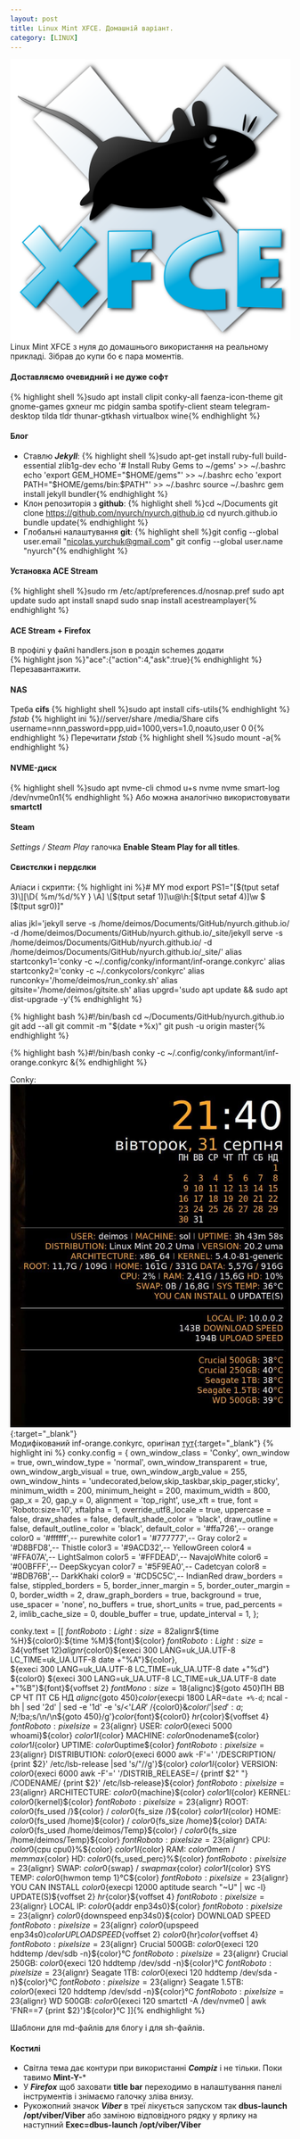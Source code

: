 ```yaml
---
layout: post
title: Linux Mint XFCE. Домашній варіант.
category: [LINUX]
---
```

![linux logo](/assets/media/xfce.svg?style=head)  
Linux Mint XFCE з нуля до домашнього використання на реальному прикладі. Зібрав до купи бо є пара моментів.<!--more-->  
#### Доставляємо очевидний і не дуже софт
{% highlight shell %}sudo apt install clipit conky-all faenza-icon-theme git gnome-games gxneur mc pidgin samba spotify-client steam telegram-desktop tilda tldr thunar-gtkhash virtualbox wine{% endhighlight %}

#### Блог
- Ставлю ***Jekyll***:
{% highlight shell %}sudo apt-get install ruby-full build-essential zlib1g-dev
echo '# Install Ruby Gems to ~/gems' >> ~/.bashrc
echo 'export GEM_HOME="$HOME/gems"' >> ~/.bashrc
echo 'export PATH="$HOME/gems/bin:$PATH"' >> ~/.bashrc
source ~/.bashrc
gem install jekyll bundler{% endhighlight %}
- Клон репозиторія з **github**:
{% highlight shell %}cd ~/Documents
git clone https://github.com/nyurch/nyurch.github.io
cd nyurch.github.io
bundle update{% endhighlight %}
- Глобальні налаштування **git**:
{% highlight shell %}git config --global user.email "nicolas.yurchuk@gmail.com"
git config --global user.name "nyurch"{% endhighlight %}

#### Установка ACE Stream
{% highlight shell %}sudo rm /etc/apt/preferences.d/nosnap.pref
sudo apt update
sudo apt install snapd
sudo snap install acestreamplayer{% endhighlight %}

#### ACE Stream + Firefox
В профілі у файлі handlers.json в розділ schemes додати  
{% highlight json %}"ace":{"action":4,"ask":true}{% endhighlight %}
Перезавантажити.

#### NAS
Треба **cifs**
{% highlight shell %}sudo apt install cifs-utils{% endhighlight %}
_fstab_
{% highlight ini %}//server/share /media/Share cifs username=nnn,password=ppp,uid=1000,vers=1.0,noauto,user 0 0{% endhighlight %}
Перечитати _fstab_
{% highlight shell %}sudo mount -a{% endhighlight %}

#### NVME-диск
{% highlight shell %}sudo apt nvme-cli
chmod u+s nvme
nvme smart-log /dev/nvme0n1{% endhighlight %}
Або можна аналогічно використовувати **smartctl**

#### Steam
_Settings / Steam Play_ галочка **Enable Steam Play for all titles**.

#### Свистєлки і пердєлки
Аліаси і скрипти:
{% highlight ini %}# MY mod
export PS1="\[$(tput setaf 3)\][\D{ %m/%d/%Y } \A] \[$(tput setaf 1)\]\u@\h:\[$(tput setaf 4)\]\w $ \[$(tput sgr0)\]"

alias jkl='jekyll serve -s /home/deimos/Documents/GitHub/nyurch.github.io/ -d /home/deimos/Documents/GitHub/nyurch.github.io/_site/jekyll serve -s /home/deimos/Documents/GitHub/nyurch.github.io/ -d /home/deimos/Documents/GitHub/nyurch.github.io/_site/'
alias startconky1='conky -c ~/.config/conky/informant/inf-orange.conkyrc'
alias startconky2='conky -c ~/.conkycolors/conkyrc'
alias runconky='/home/deimos/run_conky.sh'
alias gitsite='/home/deimos/gitsite.sh'
alias upgrd='sudo apt update && sudo apt dist-upgrade -y'{% endhighlight %}

{% highlight bash %}#!/bin/bash
cd ~/Documents/GitHub/nyurch.github.io
git add --all
git commit -m "$(date +%x)"
git push -u origin master{% endhighlight %}

{% highlight bash %}#!/bin/bash
conky -c ~/.config/conky/informant/inf-orange.conkyrc &{% endhighlight %}

Conky:
[![Conky](/assets/media/conky_my.jpg?style=blog "new-bash")](/assets/media/conky_my.jpg "install tcm"){:target="\_blank"}  
Модифікований inf-orange.conkyrc, оригінал [тут](https://download.wsusoffline.net/ "Conky Informant"){:target="_blank"}
{% highlight ini %}
conky.config = {
own_window_class = 'Conky',
own_window = true,
own_window_type = 'normal',
own_window_transparent = true,
own_window_argb_visual = true,
own_window_argb_value = 255,
own_window_hints = 'undecorated,below,skip_taskbar,skip_pager,sticky',
minimum_width = 200, 
minimum_height = 200,
maximum_width = 800,
gap_x = 20,
gap_y = 0,
alignment = 'top_right',
use_xft = true,
font = 'Roboto:size=10',
xftalpha = 1,
override_utf8_locale = true,
uppercase = false,
draw_shades = false,
default_shade_color = 'black',
draw_outline = false,
default_outline_color = 'black',
default_color = '#ffa726',-- orange
color0 = '#ffffff',-- purewhite
color1 = '#777777',-- Gray
color2 = '#D8BFD8',-- Thistle
color3 = '#9ACD32',-- YellowGreen
color4 = '#FFA07A',-- LightSalmon
color5 = '#FFDEAD',-- NavajoWhite
color6 = '#00BFFF',-- DeepSkycyan
color7 = '#5F9EA0',-- Cadetcyan
color8 = '#BDB76B',-- DarkKhaki
color9 = '#CD5C5C',-- IndianRed
draw_borders = false,
stippled_borders = 5,
border_inner_margin = 5,
border_outer_margin = 0,
border_width = 2,
draw_graph_borders = true,
background = true,
use_spacer = 'none',
no_buffers = true,
short_units = true,
pad_percents = 2,
imlib_cache_size = 0,
double_buffer = true,
update_interval = 1,
};

conky.text = [[
${font Roboto:Light:size=82}$alignr${time %H}${color0}:${time %M}${font}${color}
${font Roboto:Light:size=34}${voffset 12}$alignr${color0}${execi 300 LANG=uk_UA.UTF-8 LC_TIME=uk_UA.UTF-8 date +"%A"}${color},\
 ${execi 300 LANG=uk_UA.UTF-8 LC_TIME=uk_UA.UTF-8 date +"%d"}\
${color0} ${execi 300 LANG=uk_UA.UTF-8 LC_TIME=uk_UA.UTF-8 date +"%B"}${font}${voffset 2}
${font Mono:size=18}${alignc}${goto 450}ПН ВВ СР ЧТ ПТ СБ НД
${alignc}${goto 450}${color}${execpi 1800 LAR=`date +%-d`; ncal -bh | sed '2d' | sed -e '1d' -e 's/\<'$LAR'\>/${color0}&${color}/' | sed ':a;N;$!ba;s/\n/\n${goto 450}/g'}${color}${font}${color0}
${hr}${color}${voffset 4}
${font Roboto:pixelsize=23}${alignr} USER: ${color0}${execi 5000 whoami}${color} ${color1}I${color} MACHINE: ${color0}$nodename${color} ${color1}I${color} UPTIME: ${color0}$uptime${color}
${font Roboto:pixelsize=23}${alignr} DISTRIBUTION: ${color0}${execi 6000 awk -F'=' '/DESCRIPTION/ {print $2}' /etc/lsb-release |sed 's/"//g'}${color} ${color1}I${color} VERSION: ${color0}${execi 6000 awk -F'=' '/DISTRIB_RELEASE=/ {printf $2" "} /CODENAME/ {print $2}' /etc/lsb-release}${color}
${font Roboto:pixelsize=23}${alignr} ARCHITECTURE: ${color0}${machine}${color} ${color1}I${color} KERNEL: ${color0}${kernel}${color}
${font Roboto:pixelsize=23}${alignr} ROOT: ${color0}${fs_used /}${color} / ${color0}${fs_size /}${color} ${color1}I${color} HOME: ${color0}${fs_used /home}${color} / ${color0}${fs_size /home}${color} DATA: ${color0}${fs_used /home/deimos/Temp}${color} / ${color0}${fs_size /home/deimos/Temp}${color}
${font Roboto:pixelsize=23}${alignr} CPU: ${color0}${cpu cpu0}%${color} ${color1}I${color} RAM: ${color0}$mem / $memmax${color} HD: ${color0}${fs_used_perc}%${color}
${font Roboto:pixelsize=23}${alignr} SWAP: ${color0}${swap} / ${swapmax}${color} ${color1}I${color} SYS TEMP: ${color0}${hwmon temp 1}°C${color}
${font Roboto:pixelsize=23}${alignr} YOU CAN INSTALL ${color0}${execpi 12000 aptitude search "~U" | wc -l} UPDATE(S)${voffset 2}
${hr}${color}${voffset 4}
${font Roboto:pixelsize=23}${alignr} LOCAL IP: ${color0}${addr enp34s0}${color}
${font Roboto:pixelsize=23}${alignr} ${color0}${downspeed enp34s0}${color} DOWNLOAD SPEED
${font Roboto:pixelsize=23}${alignr} ${color0}${upspeed enp34s0}${color} UPLOAD SPEED${voffset 2}
${color0}${hr}${color}${voffset 4}
${font Roboto:pixelsize=23}${alignr} Crucial 500GB: ${color0}${execi 120 hddtemp /dev/sdb -n}${color}°C
${font Roboto:pixelsize=23}${alignr} Crucial 250GB: ${color0}${execi 120 hddtemp /dev/sdd -n}${color}°C
${font Roboto:pixelsize=23}${alignr} Seagate 1TB: ${color0}${execi 120 hddtemp /dev/sda -n}${color}°C
${font Roboto:pixelsize=23}${alignr} Seagate 1.5TB: ${color0}${execi 120 hddtemp /dev/sdd -n}${color}°C
${font Roboto:pixelsize=23}${alignr} WD 500GB: ${color0}${execi 120 smartctl -A /dev/nvme0 | awk 'FNR==7 {print $2}'}${color}°C
]]{% endhighlight %}

Шаблони для md-файлів для блогу і для sh-файлів.

#### Костилі
- Світла тема дає контури при використанні ***Compiz*** і не тільки. Поки тавимо **Mint-Y-***
- У ***Firefox*** щоб заховати **title bar** переходимо в налаштування панелі інструментів і знімаємо галочку зліва внизу.
- Рукожопний значок ***Viber*** в треї лікується запуском так **dbus-launch /opt/viber/Viber** або заміною відповідного рядку у ярлику на наступний
**Exec=dbus-launch /opt/viber/Viber**
